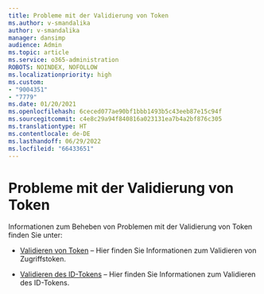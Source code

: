 ```yaml
---
title: Probleme mit der Validierung von Token
ms.author: v-smandalika
author: v-smandalika
manager: dansimp
audience: Admin
ms.topic: article
ms.service: o365-administration
ROBOTS: NOINDEX, NOFOLLOW
ms.localizationpriority: high
ms.custom:
- "9004351"
- "7779"
ms.date: 01/20/2021
ms.openlocfilehash: 6ceced077ae90bf1bbb1493b5c43eeb87e15c94f
ms.sourcegitcommit: c4e8c29a94f840816a023131ea7b4a2bf876c305
ms.translationtype: HT
ms.contentlocale: de-DE
ms.lasthandoff: 06/29/2022
ms.locfileid: "66433651"
---
```

# <a name="issues-with-validating-tokens"></a>Probleme mit der Validierung von Token

Informationen zum Beheben von Problemen mit der Validierung von Token finden Sie unter:

- [Validieren von Token](https://docs.microsoft.com/azure/active-directory/develop/access-tokens#validating-tokens) – Hier finden Sie Informationen zum Validieren von Zugriffstoken.

- [Validieren des ID-Tokens](https://docs.microsoft.com/azure/active-directory/develop/v2-protocols-oidc#validate-the-id-token) – Hier finden Sie Informationen zum Validieren des ID-Tokens.
